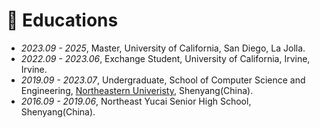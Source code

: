 # 📖 Educations
- *2023.09 - 2025*, Master, University of California, San Diego, La Jolla.
- *2022.09 - 2023.06*, Exchange Student, University of California, Irvine, Irvine.
- *2019.09 - 2023.07*, Undergraduate, School of Computer Science and Engineering, [Northeastern Univeristy](https://english.neu.edu.cn/), Shenyang(China).
- *2016.09 - 2019.06*, Northeast Yucai Senior High School, Shenyang(China).
